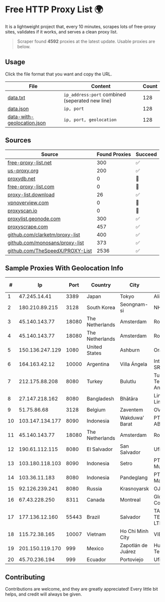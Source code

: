 
# Free HTTP Proxy List 🌍

It is a lightweight project that, every 10 minutes, scrapes lots of free-proxy sites, validates if it works, and serves a clean proxy list.


> Scraper found **4592** proxies at the latest update. Usable proxies are below.

## Usage

Click the file format that you want and copy the URL.


|File|Content|Count|
|----|-------|-----|
|[data.txt](https://raw.githubusercontent.com/themiralay/Proxy-List-World/master/data.txt)|`ip_address:port` combined (seperated new line)|128|
|[data.json](https://raw.githubusercontent.com/themiralay/Proxy-List-World/master/data.json)|`ip, port`|128|
|[data-with-geolocation.json](https://raw.githubusercontent.com/themiralay/Proxy-List-World/master/data-with-geolocation.json)|`ip, port, geolocation`|128|

## Sources

|Source|Found Proxies|Succeed|
|------|-------------|-------|
|[free-proxy-list.net](https://free-proxy-list.net)|300|✅|
|[us-proxy.org](https://www.us-proxy.org)|200|✅|
|[proxydb.net](http://proxydb.net)|0|🚫|
|[free-proxy-list.com](https://free-proxy-list.com/?page=&port=&type%5B%5D=http&type%5B%5D=https&up_time=0&search=Search)|0|🚫|
|[proxy-list.download](https://www.proxy-list.download/HTTP)|26|✅|
|[vpnoverview.com](https://vpnoverview.com/privacy/anonymous-browsing/free-proxy-servers)|0|🚫|
|[proxyscan.io](https://www.proxyscan.io)|0|🚫|
|[proxylist.geonode.com](https://proxylist.geonode.com/api/proxy-list?limit=300&page=1&sort_by=lastChecked&sort_type=desc&protocols=http,https)|300|✅|
|[proxyscrape.com](https://api.proxyscrape.com/v2/?request=displayproxies&protocol=http&timeout=10000&country=all&ssl=all&anonymity=all)|457|✅|
|[github.com/clarketm/proxy-list](https://raw.githubusercontent.com/clarketm/proxy-list/master/proxy-list-raw.txt)|400|✅|
|[github.com/monosans/proxy-list](https://raw.githubusercontent.com/monosans/proxy-list/main/proxies/http.txt)|373|✅|
|[github.com/TheSpeedX/PROXY-List](https://raw.githubusercontent.com/TheSpeedX/PROXY-List/master/http.txt)|2536|✅|


## Sample Proxies With Geolocation Info

|#|Ip|Port|Country|City|Internet Service Provider|
|-|--|----|-------|----|-------------------------|
|1|47.245.14.41|3389|Japan|Tokyo|Alibaba Cloud LLC|
|2|180.210.89.215|3128|South Korea|Seongnam-si|NHNCLOUD|
|3|45.140.143.77|18080|The Netherlands|Amsterdam|RoyaleHosting BV|
|4|45.140.143.77|18080|The Netherlands|Amsterdam|RoyaleHosting BV|
|5|150.136.247.129|1080|United States|Ashburn|Oracle Corporation|
|6|164.163.42.12|10000|Argentina|Villa Ángela|Interret Villa Angela SRL|
|7|212.175.88.208|8080|Turkey|Bulutlu|Turk Telekomunikasyon Anonim Sirketi|
|8|27.147.218.162|8080|Bangladesh|Bhātāra|Link3 Technologies Limited|
|9|51.75.86.68|3128|Belgium|Zaventem|OVH SAS|
|10|103.147.134.177|8090|Indonesia|Wakduwa’ Barat|PT.MURNI MAKMUR ABADI|
|11|45.140.143.77|18080|The Netherlands|Amsterdam|RoyaleHosting BV|
|12|190.61.112.115|8080|El Salvador|San Salvador|Ufinet El Salvador|
|13|103.180.118.103|8090|Indonesia|Setro|PT Persada Data Multimedia|
|14|103.36.11.183|8080|Indonesia|Pandeglang|PT Awinet Global Mandiri|
|15|92.126.239.241|8080|Russia|Krasnoyarsk|OJSC "Sibirtelecom"|
|16|67.43.228.250|8311|Canada|Montreal|GloboTech Communications|
|17|177.136.12.160|55443|Brazil|Salvador|TASCOM TELECOMUNICAÇÕES LTDA|
|18|115.72.38.165|10007|Vietnam|Ho Chi Minh City|VIETELmetro|
|19|201.150.119.170|999|Mexico|Zapotlán de Juárez|Hulux Telecomunicaciones|
|20|45.70.236.194|999|Ecuador|Portoviejo|Ufinet Panama S.A.|



## Contributing

Contributions are welcome, and they are greatly appreciated! Every
little bit helps, and credit will always be given.

